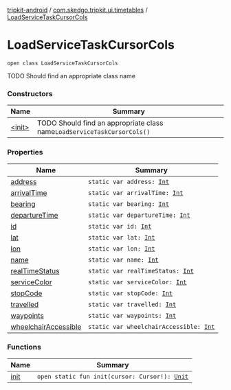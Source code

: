 [tripkit-android](../../index.md) / [com.skedgo.tripkit.ui.timetables](../index.md) / [LoadServiceTaskCursorCols](./index.md)

# LoadServiceTaskCursorCols

`open class LoadServiceTaskCursorCols`

TODO Should find an appropriate class name

### Constructors

| Name | Summary |
|---|---|
| [&lt;init&gt;](-init-.md) | TODO Should find an appropriate class name`LoadServiceTaskCursorCols()` |

### Properties

| Name | Summary |
|---|---|
| [address](address.md) | `static var address: `[`Int`](https://kotlinlang.org/api/latest/jvm/stdlib/kotlin/-int/index.html) |
| [arrivalTime](arrival-time.md) | `static var arrivalTime: `[`Int`](https://kotlinlang.org/api/latest/jvm/stdlib/kotlin/-int/index.html) |
| [bearing](bearing.md) | `static var bearing: `[`Int`](https://kotlinlang.org/api/latest/jvm/stdlib/kotlin/-int/index.html) |
| [departureTime](departure-time.md) | `static var departureTime: `[`Int`](https://kotlinlang.org/api/latest/jvm/stdlib/kotlin/-int/index.html) |
| [id](id.md) | `static var id: `[`Int`](https://kotlinlang.org/api/latest/jvm/stdlib/kotlin/-int/index.html) |
| [lat](lat.md) | `static var lat: `[`Int`](https://kotlinlang.org/api/latest/jvm/stdlib/kotlin/-int/index.html) |
| [lon](lon.md) | `static var lon: `[`Int`](https://kotlinlang.org/api/latest/jvm/stdlib/kotlin/-int/index.html) |
| [name](name.md) | `static var name: `[`Int`](https://kotlinlang.org/api/latest/jvm/stdlib/kotlin/-int/index.html) |
| [realTimeStatus](real-time-status.md) | `static var realTimeStatus: `[`Int`](https://kotlinlang.org/api/latest/jvm/stdlib/kotlin/-int/index.html) |
| [serviceColor](service-color.md) | `static var serviceColor: `[`Int`](https://kotlinlang.org/api/latest/jvm/stdlib/kotlin/-int/index.html) |
| [stopCode](stop-code.md) | `static var stopCode: `[`Int`](https://kotlinlang.org/api/latest/jvm/stdlib/kotlin/-int/index.html) |
| [travelled](travelled.md) | `static var travelled: `[`Int`](https://kotlinlang.org/api/latest/jvm/stdlib/kotlin/-int/index.html) |
| [waypoints](waypoints.md) | `static var waypoints: `[`Int`](https://kotlinlang.org/api/latest/jvm/stdlib/kotlin/-int/index.html) |
| [wheelchairAccessible](wheelchair-accessible.md) | `static var wheelchairAccessible: `[`Int`](https://kotlinlang.org/api/latest/jvm/stdlib/kotlin/-int/index.html) |

### Functions

| Name | Summary |
|---|---|
| [init](init.md) | `open static fun init(cursor: Cursor!): `[`Unit`](https://kotlinlang.org/api/latest/jvm/stdlib/kotlin/-unit/index.html) |
